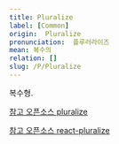 ```yaml
---
title: Pluralize
label: [Common]
origin:  Pluralize
pronunciation:  플루러라이즈
mean: 복수의
relation: []
slug: /P/Pluralize
---
```


<content>
<p>복수형.</p><p><a href="https://github.com/blakeembrey/pluralize">참고 오픈소스 pluralize</a></p><p><a href="https://github.com/tsmith123/react-pluralize">참고 오픈소스 react-pluralize </a></p>
</content>

